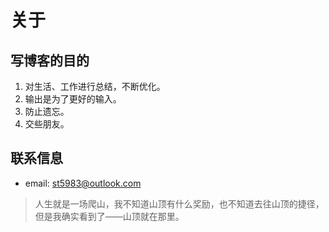 # 关于

## 写博客的目的

1. 对生活、工作进行总结，不断优化。
2. 输出是为了更好的输入。
3. 防止遗忘。
4. 交些朋友。

## 联系信息

- email: st5983@outlook.com





> 人生就是一场爬山，我不知道山顶有什么奖励，也不知道去往山顶的捷径，但是我确实看到了——山顶就在那里。

